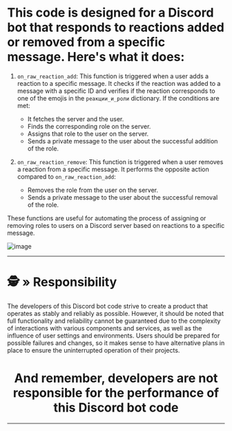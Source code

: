 # This code is designed for a Discord bot that responds to reactions added or removed from a specific message. Here's what it does:

1. `on_raw_reaction_add`: This function is triggered when a user adds a reaction to a specific message. It checks if the reaction was added to a message with a specific ID and verifies if the reaction corresponds to one of the emojis in the `реакции_и_роли` dictionary. If the conditions are met:
   - It fetches the server and the user.
   - Finds the corresponding role on the server.
   - Assigns that role to the user on the server.
   - Sends a private message to the user about the successful addition of the role.

2. `on_raw_reaction_remove`: This function is triggered when a user removes a reaction from a specific message. It performs the opposite action compared to `on_raw_reaction_add`:
   - Removes the role from the user on the server.
   - Sends a private message to the user about the successful removal of the role.

These functions are useful for automating the process of assigning or removing roles to users on a Discord server based on reactions to a specific message.

![image](https://github.com/AndreMuhamed/Game_Quest/assets/128980327/812e208f-3021-42f3-972a-faf0316af8ce)



---

# <a id="responsibility"></a>🕵️ » Responsibility
The developers of this Discord bot code strive to create a product that operates as stably and reliably as possible. However, it should be noted that full functionality and reliability cannot be guaranteed due to the complexity of interactions with various components and services, as well as the influence of user settings and environments. Users should be prepared for possible failures and changes, so it makes sense to have alternative plans in place to ensure the uninterrupted operation of their projects.

<h1 align="center">
And remember, developers are not responsible for the performance of this Discord bot code
</h1>

---
